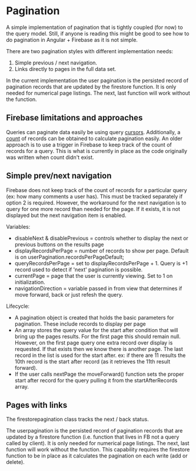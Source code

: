 # Pagination

A simple implementation of pagination that is tightly coupled (for now) to the query model. Still, if anyone is reading this might be good to see how to do pagination in Angular + Firebase as it is not simple.

There are two pagination styles with different implementation needs:
1. Simple previous / next navigation.
2. Links directly to pages in the full data set.

In the current implementation the user pagination is the persisted record of pagination records that are updated by the firestore function. It is only needed for numerical page listings. The next, last function will work without the function.

## Firebase limitations and approaches

Queries can paginate data easily be using query [cursors](https://firebase.google.com/docs/firestore/query-data/query-cursors). Additionally, a [count](https://firebase.google.com/docs/firestore/query-data/aggregation-queries+) of records can be obtained to calculate pagination easily. An older approach is to use a trigger in Firebase to keep track of the count of records for a query. This is what is currently in place as the code originally was written when count didn't exist.

## Simple prev/next navigation

Firebase does not keep track of the count of records for a particular query (ex: how many comments a user has). This must be tracked separately if option 2 is required. However, the workaround for the next navigation is to query for one more record than needed for the page. If it exists, it is not displayed but the next navigation item is enabled.

Variables:
- disableNext & disablePrevious = controls whether to display the next or previous buttons on the results page
- displayRecordsPerPage = number of records to show per page. Default is on userPagination.recordsPerPageDefault;
- queryRecordsPerPage = set to displayRecordsPerPage + 1. Query is +1 record used to detect if 'next' pagination is possible.
- currentPage = page that the user is currently viewing. Set to 1 on initialization.
- navigationDirection = variable passed in from view that determines if move forward, back or just refesh the query.

Lifecycle:
- A pagination object is created that holds the basic parameters for pagination. These include records to display per page
- An array stores the query value for the start after condition that will bring up the pages results. For the first page this should remain null. However, on the first page query one extra record over display is requested. If that exists then we know there is another page. The last record in the list is used for the start after. ex: if there are 11 results the 10th record is the start after record (as it retrieves the 11th result forward).
- If the user calls nextPage the moveForward() function sets the proper start after record for the query pulling it from the startAfterRecords array.

## Pages with links


The firestorepagination class tracks the next / back status. 

The userpagination is the persisted record of pagination records that are updated by a firestore function (i.e. function that lives in FB not a query called by client). It is only needed for numerical page listings. The next, last function will work without the function. This capability requires the firestore function to be in place as it calculates the pagination on each write (add or delete).
